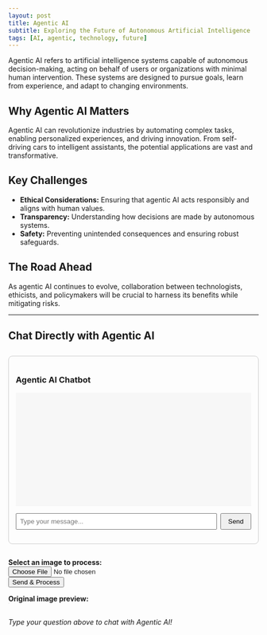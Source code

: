 ```yaml
---
layout: post
title: Agentic AI
subtitle: Exploring the Future of Autonomous Artificial Intelligence
tags: [AI, agentic, technology, future]
---
```


Agentic AI refers to artificial intelligence systems capable of autonomous decision-making, acting on behalf of users or organizations with minimal human intervention. These systems are designed to pursue goals, learn from experience, and adapt to changing environments.

## Why Agentic AI Matters

Agentic AI can revolutionize industries by automating complex tasks, enabling personalized experiences, and driving innovation. From self-driving cars to intelligent assistants, the potential applications are vast and transformative.

## Key Challenges

- **Ethical Considerations:** Ensuring that agentic AI acts responsibly and aligns with human values.
- **Transparency:** Understanding how decisions are made by autonomous systems.
- **Safety:** Preventing unintended consequences and ensuring robust safeguards.

## The Road Ahead

As agentic AI continues to evolve, collaboration between technologists, ethicists, and policymakers will be crucial to harness its benefits while mitigating risks.

---

## Chat Directly with Agentic AI

<div id="agentic-ai-chat" style="margin:2em 0; border:1px solid #ccc; border-radius:8px; padding:1em; max-width:600px;">
  <h3>Agentic AI Chatbot</h3>
  <div id="chat-history" style="height:200px; overflow-y:auto; background:#f7f7f7; padding:1em; margin-bottom:1em;"></div>
  <form id="chat-form" style="display:flex; gap:0.5em;">
    <input type="text" id="chat-input" placeholder="Type your message..." style="flex:1; padding:0.5em;" required />
    <button type="submit" style="padding:0.5em 1em;">Send</button>
  </form>
</div>

<script>
document.addEventListener('DOMContentLoaded', function() {
  const API_URL = 'https://your-backend-url.com/api/process-image'; // Replace with your backend URL

  const form = document.getElementById('image-form');
  const input = document.getElementById('image-input');
  const status = document.getElementById('image-status');
  const preview = document.getElementById('image-preview');
  const result = document.getElementById('image-result');

  form.addEventListener('submit', async function(e) {
    e.preventDefault();
    status.textContent = '';
    result.innerHTML = '';
    const file = input.files[0];
    if (!file) {
      status.textContent = 'Please select an image file.';
      return;
    }
    // Show preview of uploaded image
    const reader = new FileReader();
    reader.onload = async function(ev) {
      const base64String = ev.target.result.split(',')[1]; // Remove Data URL prefix
      preview.src = ev.target.result;

      status.textContent = 'Uploading and processing image...';

      try {
        // Send base64 image to backend
        const response = await fetch(API_URL, {
          method: 'POST',
          headers: { 'Content-Type': 'application/json' },
          body: JSON.stringify({ image: base64String })
        });
        const data = await response.json();
        if (data.image) {
          // Display the returned processed image
          result.innerHTML = '<strong>Processed image:</strong><br>' +
                             '<img src="data:image/png;base64,' + data.image + '" style="max-width:100%;border:1px solid #ccc;">';
          status.textContent = '';
        } else {
          status.textContent = 'No image returned from backend.';
        }
      } catch (err) {
        status.textContent = 'Error processing image: ' + err;
      }
    };
    reader.readAsDataURL(file);
  });
});
</script>

<form id="image-form" style="margin-bottom:1em;">
  <label for="image-input"><strong>Select an image to process:</strong></label><br>
  <input type="file" id="image-input" accept="image/*" /><br>
  <button type="submit">Send & Process</button>
</form>
<p id="image-status"></p>
<strong>Original image preview:</strong><br>
<img id="image-preview" style="max-width:100%;border:1px solid #eee;margin-bottom:1em;">
<div id="image-result"></div>

*Type your question above to chat with Agentic AI!*
